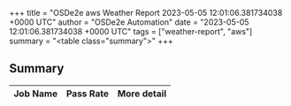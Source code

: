 +++
title = "OSDe2e aws Weather Report 2023-05-05 12:01:06.381734038 +0000 UTC"
author = "OSDe2e Automation"
date = "2023-05-05 12:01:06.381734038 +0000 UTC"
tags = ["weather-report", "aws"]
summary = "<table class=\"summary\"></table>"
+++
## Summary

| Job Name | Pass Rate | More detail |
|----------|-----------|-------------|




